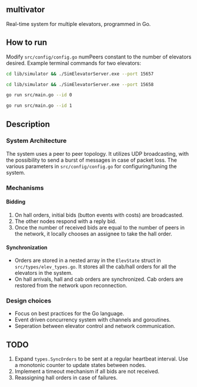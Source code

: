 ## multivator
Real-time system for multiple elevators, programmed in Go.

## How to run

Modify ```src/config/config.go``` numPeers constant to the number of elevators desired.
Example terminal commands for two elevators:

```bash
cd lib/simulator && ./SimElevatorServer.exe --port 15657
```
```bash
cd lib/simulator && ./SimElevatorServer.exe --port 15658
```
```bash
go run src/main.go --id 0
```
```bash
go run src/main.go --id 1
```

## Description

### System Architecture

The system uses a peer to peer topology. It utilizes UDP broadcasting, with the possibility to send a burst of messages in case of packet loss. The  various parameters in ```src/config/config.go``` for configuring/tuning the system.

### Mechanisms
#### Bidding
1. On hall orders, initial bids (button events with costs) are broadcasted.
2. The other nodes respond with a reply bid.
3. Once the number of received bids are equal to the number of peers in the network, it locally chooses an assignee to take the hall order.

#### Synchronization

  - Orders are stored in a nested array in the ```ElevState``` struct in ```src/types/elev_types.go```. It stores all the cab/hall orders for all the elevators in the system.
  - On hall arrivals, hall and cab orders are synchronized. Cab orders are restored from the network upon reconnection.

### Design choices

  - Focus on best practices for the Go language.
  - Event driven concurrency system with channels and goroutines.
  - Seperation between elevator control and network communication.


## TODO

  1. Expand ```types.SyncOrders``` to be sent at a regular heartbeat interval. Use a monotonic counter to update states between nodes.
  2. Implement a timeout mechanism if all bids are not received.
  3. Reassigning hall orders in case of failures.

